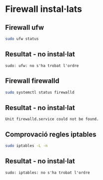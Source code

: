 # Firewall instal·lats
## Firewall ufw
```bash
sudo ufw status
```
## Resultat - no instal·lat
```
sudo: ufw: no s'ha trobat l'ordre
```
## Firewall firewalld
```bash
sudo systemctl status firewalld
```
## Resultat - no instal·lat
```
Unit firewalld.service could not be found.
```
## Comprovació regles iptables
```bash
sudo iptables -L -n
```
## Resultat - no instal·lat
```
sudo: iptables: no s'ha trobat l'ordre
```
